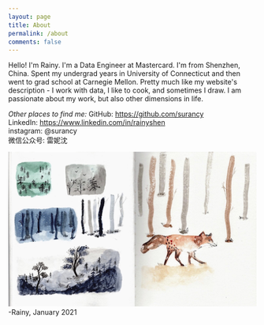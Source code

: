 ```yaml
---
layout: page
title: About
permalink: /about
comments: false
---
```


Hello! I'm Rainy. I'm a Data Engineer at Mastercard. I'm from Shenzhen, China. Spent my undergrad years in University of Connecticut and then went to grad school at Carnegie Mellon. Pretty much like my website's description - I work with data, I like to cook, and sometimes I draw. I am passionate about my work, but also other dimensions in life.

*Other places to find me:*
GitHub: https://github.com/surancy   
LinkedIn: https://www.linkedin.com/in/rainyshen   
instagram: @surancy   
微信公众号: 雷妮沈   

![forest1](/assets/images/forest1.jpg)
-Rainy, January 2021
